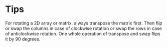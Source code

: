 # Tips

For rotating a 2D array or matrix, always transpose the matrix first. Then flip or swap the columns in case of clockwise rotation or swap the rows in case of anticlockwise rotation. One whole operation of transpose and swap flips it by 90 degrees.


